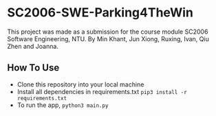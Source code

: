 # SC2006-SWE-Parking4TheWin
This project was made as a submission for the course module SC2006 Software Engineering, NTU. 
By Min Khant, Jun Xiong, Ruxing, Ivan, Qiu Zhen and Joanna. 

## How To Use
- Clone this repository into your local machine
- Install all dependencies in requirements.txt `pip3 install -r requirements.txt`
- To run the app, `python3 main.py`
